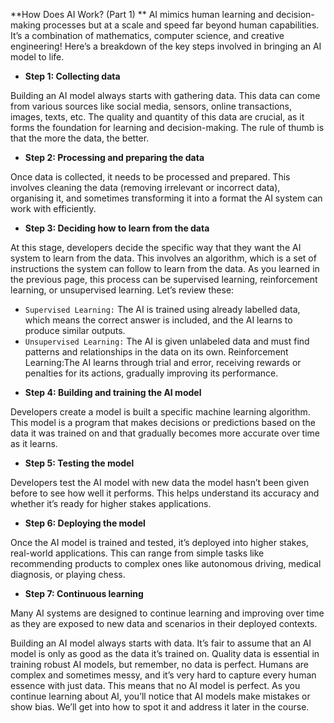 **How Does AI Work? (Part 1)
**
AI mimics human learning and decision-making processes but at a scale and speed far beyond human capabilities. It’s a combination of mathematics, computer science, and creative engineering! Here’s a breakdown of the key steps involved in bringing an AI model to life. 

+ **Step 1: Collecting data**

Building an AI model always starts with gathering data. This data can come from various sources like social media, sensors, online transactions, images, texts, etc. The quality and quantity of this data are crucial, as it forms the foundation for learning and decision-making. The rule of thumb is that the more the data, the better.

+ **Step 2: Processing and preparing the data**

Once data is collected, it needs to be processed and prepared. This involves cleaning the data (removing irrelevant or incorrect data), organising it, and sometimes transforming it into a format the AI system can work with efficiently.

+ **Step 3: Deciding how to learn from the data**

At this stage, developers decide the specific way that they want the AI system to learn from the data. This involves an algorithm, which is a set of instructions the system can follow to learn from the data. As you learned in the previous page, this process can be supervised learning, reinforcement learning, or unsupervised learning. Let’s review these:
- `Supervised Learning:` The AI is trained using already labelled data, which means the correct answer is included, and the AI learns to produce similar outputs.
- `Unsupervised Learning:` The AI is given unlabeled data and must find patterns and relationships in the data on its own. Reinforcement Learning:The AI learns through trial and error, receiving rewards or penalties for its actions, gradually improving its performance.

+ **Step 4: Building and training the AI model**

Developers create a model is built a specific machine learning algorithm. This model is a program that makes decisions or predictions based on the data it was trained on and that gradually becomes more accurate over time as it learns.

+ **Step 5: Testing the model**

Developers test the AI model with new data the model hasn’t been given before to see how well it performs. This helps understand its accuracy and whether it’s ready for higher stakes applications.

+ **Step 6: Deploying the model**

Once the AI model is trained and tested, it’s deployed into higher stakes, real-world applications. This can range from simple tasks like recommending products to complex ones like autonomous driving, medical diagnosis, or playing chess.

+ **Step 7: Continuous learning**

Many AI systems are designed to continue learning and improving over time as they are exposed to new data and scenarios in their deployed contexts.

Building an AI model always starts with data. It’s fair to assume that an AI model is only as good as the data it’s trained on. Quality data is essential in training robust AI models, but remember, no data is perfect. Humans are complex and sometimes messy, and it’s very hard to capture every human essence with just data. This means that no AI model is perfect. As you continue learning about AI, you’ll notice that AI models make mistakes or show bias. We’ll get into how to spot it and address it later in the course.
